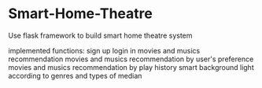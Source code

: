 # Smart-Home-Theatre
Use flask framework to build smart home theatre system

implemented functions:
sign up
login in
movies and musics recommendation
movies and musics recommendation by user's preference
movies and musics recommendation by play history
smart background light according to genres and types of median

